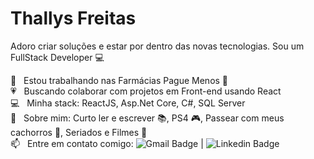 # Thallys Freitas

Adoro criar soluções e estar por dentro das novas tecnologias.
Sou um FullStack Developer :computer:

 💊  &nbsp; Estou trabalhando nas Farmácias Pague Menos 💉
 <br/> :heartpulse: &nbsp; Buscando colaborar com projetos em Front-end usando React
 <br/> :computer: &nbsp; Minha stack: ReactJS, Asp.Net Core, C#, SQL Server
 <br/> 💬  &nbsp; Sobre mim: Curto ler e escrever :books:, PS4 :video_game:, Passear com meus cachorros :dog:, Seriados e Filmes :vhs: 
 <br/> 📫 &nbsp; Entre em contato comigo: ![Gmail Badge](https://img.shields.io/badge/thallys%40hotmail.com-E--mail-green?style=flat-square&logo=Gmail&logoColor=white&link=mailto:thallys@hotmail.com) |
![Linkedin Badge](https://img.shields.io/badge/Thallys-LinkedIn-blue?style=flat-square&logo=Linkedin&logoColor=white&link=https://www.linkedin.com/in/thallys-freitas-87155074/)
